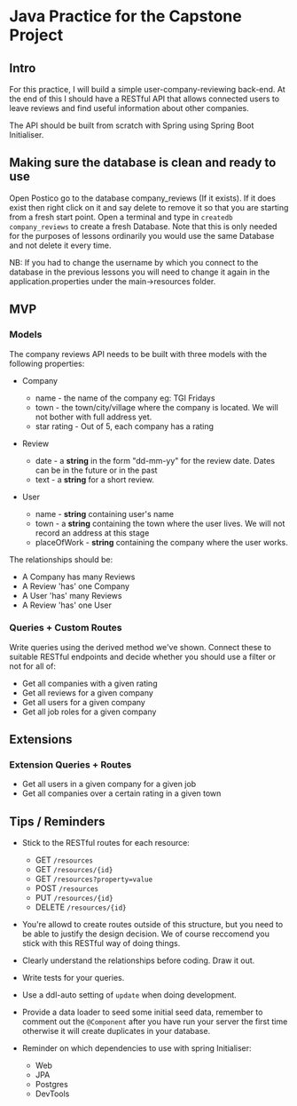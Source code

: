 # Java Practice for the Capstone Project

## Intro

For this practice, I will build a simple user-company-reviewing back-end. At the end of this I should have a RESTful API that allows connected users to leave reviews and find useful information about other companies.

The API should be built from scratch with Spring using Spring Boot Initialiser.


## Making sure the database is clean and ready to use

Open Postico go to the database company_reviews (If it exists).
If it does exist then right click on it and say delete to remove it so that you are starting from a fresh start point.
Open a terminal and type in ```createdb company_reviews``` to create a fresh Database.
Note that this is only needed for the purposes of lessons ordinarily you would use the same Database and not delete it every time.

NB: If you had to change the username by which you connect to the database in the previous lessons you will need to change it again in the application.properties under the main->resources folder.


## MVP

### Models
The company reviews API needs to be built with three models with the following properties:

* Company
  * name - the name of the company eg: TGI Fridays
  * town - the town/city/village where the company is located. We will not bother with full address yet.
  * star rating - Out of 5, each company has a rating
* Review
   * date - a **string** in the form "dd-mm-yy" for the review date. Dates can be in the future or in the past
   * text - a **string** for a short review.

* User
   * name - **string** containing user's name
   * town - a **string** containing the town where the user lives. We will not record an address at this stage
   * placeOfWork - **string** containing the company where the user works.

The relationships should be:

* A Company has many Reviews
* A Review 'has' one Company
* A User 'has' many Reviews
* A Review 'has' one User

### Queries + Custom Routes

Write queries using the derived method we've shown. Connect these to suitable RESTful endpoints and decide whether you should use a filter or not for all of:

* Get all companies with a given rating
* Get all reviews for a given company
* Get all users for a given company
* Get all job roles for a given company


## Extensions


### Extension Queries + Routes

* Get all users in a given company for a given job
* Get all companies over a certain rating in a given town



## Tips / Reminders

* Stick to the RESTful routes for each resource:
   * GET `/resources`
   * GET `/resources/{id}`
   * GET `/resources?property=value`
   * POST `/resources`
   * PUT `/resources/{id}`
   * DELETE `/resources/{id}`

* You're allowd to create routes outside of this structure, but you need to be able to justify the design decision.  We of course reccomend you stick with this RESTful way of doing things.

* Clearly understand the relationships before coding. Draw it out.
* Write tests for your queries.
* Use a ddl-auto setting of `update` when doing development.
* Provide a data loader to seed some initial seed data, remember to comment out the `@Component` after you have run your server the first time otherwise it will create duplicates in your database.
* Reminder on which dependencies to use with spring Initialiser:
  * Web
  * JPA
  * Postgres
  * DevTools
  

